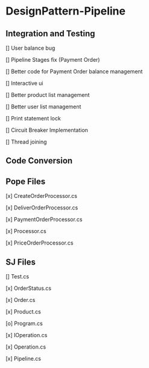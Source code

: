 # DesignPattern-Pipeline

## Integration and Testing
[] User balance bug

[] Pipeline Stages fix (Payment Order)

[] Better code for Payment Order balance management

[] Interactive ui

[] Better product list management

[] Better user list management

[] Print statement lock

[] Circuit Breaker Implementation

[] Thread joining

## Code Conversion
## Pope Files
[x] CreateOrderProcessor.cs

[x] DeliverOrderProcessor.cs

[x] PaymentOrderProcessor.cs

[x] Processor.cs

[x] PriceOrderProcessor.cs

## SJ Files
[] Test.cs

[x] OrderStatus.cs

[x] Order.cs

[x] Product.cs

[o] Program.cs

[x] IOperation.cs

[x] Operation.cs

[x] Pipeline.cs